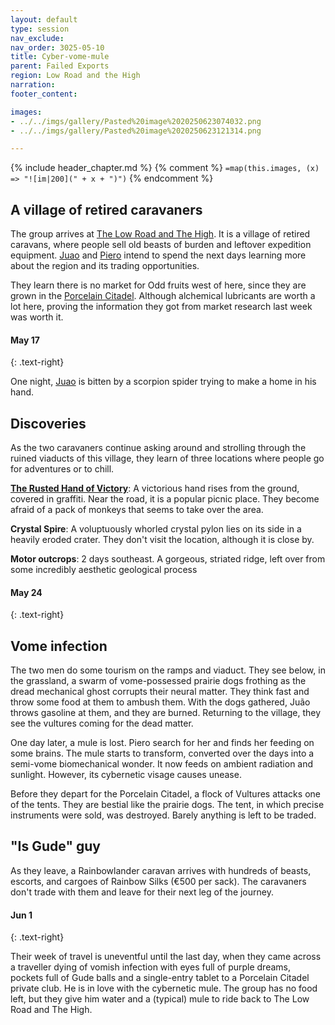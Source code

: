 ```yaml
---
layout: default
type: session
nav_exclude: 
nav_order: 3025-05-10
title: Cyber-vome-mule
parent: Failed Exports
region: Low Road and the High
narration: 
footer_content: 

images:
- ../../imgs/gallery/Pasted%20image%2020250623074032.png
- ../../imgs/gallery/Pasted%20image%2020250623121314.png

---
```


{% include header_chapter.md %}
{% comment %}
`=map(this.images, (x) => "![im|200](" + x + ")")`
{% endcomment %}

## A village of retired caravaners

The group arrives at [The Low Road and The High](../../directory/LowRoadHigh/index.md).
It is a village of retired caravans, where people sell old beasts of burden and leftover expedition equipment.
[Juao](../../directory/Caravan1/Juao.md) and [Piero](../../directory/Caravan1/Piero.md) intend to spend the next days learning more about the region and its trading opportunities.

They learn there is no market for Odd fruits west of here, since they are grown in the [Porcelain Citadel](../../directory/PorcelainCitadel/index.md).
Although alchemical lubricants are worth a lot here, proving the information they got from market research last week was worth it.
#### May 17
{: .text-right}

One night, [Juao](../../directory/Caravan1/Juao.md) is bitten by a scorpion spider trying to make a home in his hand.
## Discoveries

As the two caravaners continue asking around and strolling through the ruined viaducts of this village, they learn of three locations where people go for adventures or to chill.

[**The Rusted Hand of Victory**](../../directory/LowRoadHigh/RHV.md): 
A victorious hand rises from the ground, covered in graffiti. Near
the road, it is a popular picnic place.
They become afraid of a pack of monkeys that seems to take over the area.

**Crystal Spire**:
A voluptuously whorled crystal pylon lies on its side in a heavily
eroded crater.
They don't visit the location, although it is close by.

**Motor outcrops**:
2 days southeast.
A gorgeous, striated ridge, left over from some incredibly aesthetic
geological process

#### May 24
{: .text-right}

## Vome infection

The two men do some tourism on the ramps and viaduct.
They see below, in the grassland, a swarm of vome-possessed prairie dogs frothing as the dread mechanical ghost corrupts their neural matter. 
They think fast and throw some food at them to ambush them.
With the dogs gathered, Juão throws gasoline at them, and they are burned.
Returning to the village, they see the vultures coming for the dead matter.

One day later, a mule is lost.
Piero search for her and finds her feeding on some brains.
The mule starts to transform, converted over the days into a semi-vome biomechanical wonder.
It now feeds on ambient radiation and sunlight.
However, its cybernetic visage causes unease.

Before they depart for the Porcelain Citadel, a flock of Vultures attacks one of the tents.
They are bestial like the prairie dogs.
The tent, in which precise instruments were sold, was destroyed.
Barely anything is left to be traded.

## "Is Gude" guy

As they leave, a Rainbowlander caravan arrives with hundreds
of beasts, escorts, and cargoes of Rainbow Silks (€500 per sack).
The caravaners don't trade with them and leave for their next leg of the journey.

#### Jun 1
{: .text-right}

Their week of travel is uneventful until the last day, when they came across a traveller dying of vomish infection with eyes full of purple dreams, pockets full of Gude balls and a single-entry tablet to a Porcelain Citadel private club.
He is in love with the cybernetic mule.
The group has no food left, but they give him water and a (typical) mule to ride back to The Low Road and The High.
